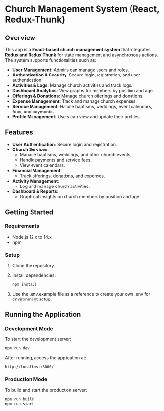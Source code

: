 # Church Management System (React, Redux-Thunk)

## Overview

This app is a **React-based church management system** that integrates **Redux and Redux Thunk** for state management and asynchronous actions. The system supports functionalities such as:

- **User Management**: Admins can manage users and roles.
- **Authentication & Security**: Secure login, registration, and user authentication.
- **Activities & Logs**: Manage church activities and track logs.
- **Dashboard Analytics**: View graphs for members by position and age.
- **Offerings & Donations**: Manage church offerings and donations.
- **Expense Management**: Track and manage church expenses.
- **Service Management**: Handle baptisms, weddings, event calendars, fees, and payments.
- **Profile Management**: Users can view and update their profiles.

## Features
- **User Authentication**: Secure login and registration.
- **Church Services**:
  - Manage baptisms, weddings, and other church events.
  - Handle payments and service fees.
  - View event calendars.
- **Financial Management**:
  - Track offerings, donations, and expenses.
- **Activity Management**:
  - Log and manage church activities.
- **Dashboard & Reports**:
  - Graphical insights on church members by position and age.

## Getting Started

### Requirements

- Node.js 12.x to 14.x 
- npm

### Setup

1. Clone the repository.
2. Install dependencies:

   ```sh
   npm install
   ```

3. Use the .env.example file as a reference to create your own .env for environment setup.

## Running the Application

### Development Mode

To start the development server:

```sh
npm run dev
```

After running, access the application at:

```sh
http://localhost:3000/
```

### Production Mode

To build and start the production server:

```sh
npm run build
npm run start
```

